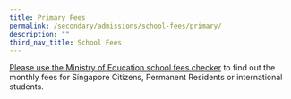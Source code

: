 ```yaml
---
title: Primary Fees
permalink: /secondary/admissions/school-fees/primary/
description: ""
third_nav_title: School Fees
---
```

[Please use the Ministry of Education school fees checker](https://www.moe.gov.sg/financial-matters/fees) to find out the monthly fees for Singapore Citizens, Permanent Residents or international students.